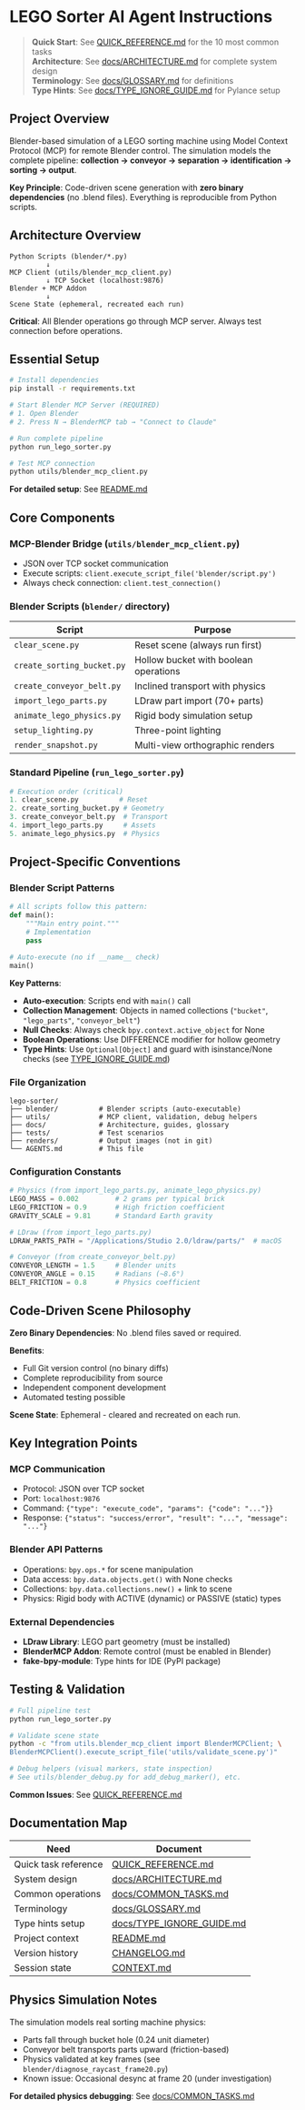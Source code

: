 # LEGO Sorter AI Agent Instructions

> **Quick Start**: See [QUICK_REFERENCE.md](QUICK_REFERENCE.md) for the 10 most common tasks  
> **Architecture**: See [docs/ARCHITECTURE.md](docs/ARCHITECTURE.md) for complete system design  
> **Terminology**: See [docs/GLOSSARY.md](docs/GLOSSARY.md) for definitions  
> **Type Hints**: See [docs/TYPE_IGNORE_GUIDE.md](docs/TYPE_IGNORE_GUIDE.md) for Pylance setup

## Project Overview

Blender-based simulation of a LEGO sorting machine using Model Context Protocol (MCP) for remote Blender control. The simulation models the complete pipeline: **collection → conveyor → separation → identification → sorting → output**.

**Key Principle**: Code-driven scene generation with **zero binary dependencies** (no .blend files). Everything is reproducible from Python scripts.

## Architecture Overview

```
Python Scripts (blender/*.py)
         ↓
MCP Client (utils/blender_mcp_client.py)
         ↓ TCP Socket (localhost:9876)
Blender + MCP Addon
         ↓
Scene State (ephemeral, recreated each run)
```

**Critical**: All Blender operations go through MCP server. Always test connection before operations.

## Essential Setup

```bash
# Install dependencies
pip install -r requirements.txt

# Start Blender MCP Server (REQUIRED)
# 1. Open Blender
# 2. Press N → BlenderMCP tab → "Connect to Claude"

# Run complete pipeline
python run_lego_sorter.py

# Test MCP connection
python utils/blender_mcp_client.py
```

**For detailed setup**: See [README.md](README.md)

## Core Components

### MCP-Blender Bridge (`utils/blender_mcp_client.py`)
- JSON over TCP socket communication
- Execute scripts: `client.execute_script_file('blender/script.py')`
- Always check connection: `client.test_connection()`

### Blender Scripts (`blender/` directory)

| Script | Purpose |
|--------|---------|
| `clear_scene.py` | Reset scene (always run first) |
| `create_sorting_bucket.py` | Hollow bucket with boolean operations |
| `create_conveyor_belt.py` | Inclined transport with physics |
| `import_lego_parts.py` | LDraw part import (70+ parts) |
| `animate_lego_physics.py` | Rigid body simulation setup |
| `setup_lighting.py` | Three-point lighting |
| `render_snapshot.py` | Multi-view orthographic renders |

### Standard Pipeline (`run_lego_sorter.py`)

```python
# Execution order (critical)
1. clear_scene.py          # Reset
2. create_sorting_bucket.py # Geometry
3. create_conveyor_belt.py  # Transport
4. import_lego_parts.py     # Assets
5. animate_lego_physics.py  # Physics
```

## Project-Specific Conventions

### Blender Script Patterns

```python
# All scripts follow this pattern:
def main():
    """Main entry point."""
    # Implementation
    pass

# Auto-execute (no if __name__ check)
main()
```

**Key Patterns**:
- **Auto-execution**: Scripts end with `main()` call
- **Collection Management**: Objects in named collections (`"bucket"`, `"lego_parts"`, `"conveyor_belt"`)
- **Null Checks**: Always check `bpy.context.active_object` for None
- **Boolean Operations**: Use DIFFERENCE modifier for hollow geometry
- **Type Hints**: Use `Optional[Object]` and guard with isinstance/None checks (see [TYPE_IGNORE_GUIDE.md](docs/TYPE_IGNORE_GUIDE.md))

### File Organization

```
lego-sorter/
├── blender/          # Blender scripts (auto-executable)
├── utils/            # MCP client, validation, debug helpers
├── docs/             # Architecture, guides, glossary
├── tests/            # Test scenarios
├── renders/          # Output images (not in git)
└── AGENTS.md         # This file
```

### Configuration Constants

```python
# Physics (from import_lego_parts.py, animate_lego_physics.py)
LEGO_MASS = 0.002         # 2 grams per typical brick
LEGO_FRICTION = 0.9       # High friction coefficient
GRAVITY_SCALE = 9.81      # Standard Earth gravity

# LDraw (from import_lego_parts.py)
LDRAW_PARTS_PATH = "/Applications/Studio 2.0/ldraw/parts/"  # macOS

# Conveyor (from create_conveyor_belt.py)
CONVEYOR_LENGTH = 1.5     # Blender units
CONVEYOR_ANGLE = 0.15     # Radians (~8.6°)
BELT_FRICTION = 0.8       # Physics coefficient
```

## Code-Driven Scene Philosophy

**Zero Binary Dependencies**: No .blend files saved or required.

**Benefits**:
- Full Git version control (no binary diffs)
- Complete reproducibility from source
- Independent component development
- Automated testing possible

**Scene State**: Ephemeral - cleared and recreated on each run.

## Key Integration Points

### MCP Communication
- Protocol: JSON over TCP socket
- Port: `localhost:9876`
- Command: `{"type": "execute_code", "params": {"code": "..."}}`
- Response: `{"status": "success/error", "result": "...", "message": "..."}`

### Blender API Patterns
- Operations: `bpy.ops.*` for scene manipulation
- Data access: `bpy.data.objects.get()` with None checks
- Collections: `bpy.data.collections.new()` + link to scene
- Physics: Rigid body with ACTIVE (dynamic) or PASSIVE (static) types

### External Dependencies
- **LDraw Library**: LEGO part geometry (must be installed)
- **BlenderMCP Addon**: Remote control (must be enabled in Blender)
- **fake-bpy-module**: Type hints for IDE (PyPI package)

## Testing & Validation

```bash
# Full pipeline test
python run_lego_sorter.py

# Validate scene state
python -c "from utils.blender_mcp_client import BlenderMCPClient; \
BlenderMCPClient().execute_script_file('utils/validate_scene.py')"

# Debug helpers (visual markers, state inspection)
# See utils/blender_debug.py for add_debug_marker(), etc.
```

**Common Issues**: See [QUICK_REFERENCE.md](QUICK_REFERENCE.md#troubleshooting-quick-fixes)

## Documentation Map

| Need | Document |
|------|----------|
| Quick task reference | [QUICK_REFERENCE.md](QUICK_REFERENCE.md) |
| System design | [docs/ARCHITECTURE.md](docs/ARCHITECTURE.md) |
| Common operations | [docs/COMMON_TASKS.md](docs/COMMON_TASKS.md) |
| Terminology | [docs/GLOSSARY.md](docs/GLOSSARY.md) |
| Type hints setup | [docs/TYPE_IGNORE_GUIDE.md](docs/TYPE_IGNORE_GUIDE.md) |
| Project context | [README.md](README.md) |
| Version history | [CHANGELOG.md](CHANGELOG.md) |
| Session state | [CONTEXT.md](CONTEXT.md) |

## Physics Simulation Notes

The simulation models real sorting machine physics:
- Parts fall through bucket hole (0.24 unit diameter)
- Conveyor belt transports parts upward (friction-based)
- Physics validated at key frames (see `blender/diagnose_raycast_frame20.py`)
- Known issue: Occasional desync at frame 20 (under investigation)

**For detailed physics debugging**: See [docs/COMMON_TASKS.md](docs/COMMON_TASKS.md#debugging-physics)

